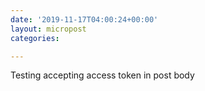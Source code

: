 ```yaml
---
date: '2019-11-17T04:00:24+00:00'
layout: micropost
categories:

---
```


Testing accepting access token in post body
